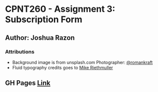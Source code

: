 
# CPNT260 - Assignment 3: Subscription Form
## Author: Joshua Razon 

### Attributions
- Background image is from unsplash.com Photographer: [@romankraft](https://unsplash.com/@romankraft)
- Fluid typography credits goes to [Mike Riethmuller](https://www.madebymike.com.au/writing/fluid-type-calc-examples/)
## GH Pages [Link](https://joshrazon.github.io/cpnt260-a3/)